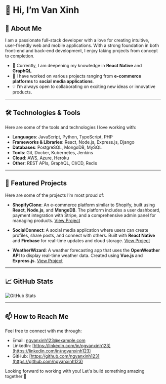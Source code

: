 # 👋 Hi, I’m Van Xinh

## 🚀 About Me

I am a passionate full-stack developer with a love for creating intuitive, user-friendly web and mobile applications. With a strong foundation in both front-end and back-end development, I enjoy taking projects from concept to completion.

- 🌱 Currently, I am deepening my knowledge in **React Native** and **GraphQL**.
- 💼 I have worked on various projects ranging from **e-commerce platforms** to **social media applications**.
- 💡 I’m always open to collaborating on exciting new ideas or innovative products.

---

## 🛠️ Technologies & Tools

Here are some of the tools and technologies I love working with:

- **Languages**: JavaScript, Python, TypeScript, PHP
- **Frameworks & Libraries**: React, Node.js, Express.js, Django
- **Databases**: PostgreSQL, MongoDB, MySQL
- **Tools**: Git, Docker, Kubernetes, Jenkins
- **Cloud**: AWS, Azure, Heroku
- **Other**: REST APIs, GraphQL, CI/CD, Redis

---

## 🌟 Featured Projects

Here are some of the projects I’m most proud of:

- **ShopifyClone**: An e-commerce platform similar to Shopify, built using **React**, **Node.js**, and **MongoDB**. The platform includes a user dashboard, payment integration with Stripe, and a comprehensive admin panel for managing products. [View Project](https://github.com/ngvanxinh123/shopifyclone)
  
- **SocialConnect**: A social media application where users can create profiles, share posts, and connect with others. Built with **React Native** and **Firebase** for real-time updates and cloud storage. [View Project](https://github.com/ngvanxinh123/socialconnect)
  
- **WeatherWizard**: A weather forecasting app that uses the **OpenWeather API** to display real-time weather data. Created using **Vue.js** and **Express.js**. [View Project](https://github.com/ngvanxinh123/weatherwizard)

---

## 📈 GitHub Stats

![GitHub Stats](https://github-readme-stats.vercel.app/api?username=ngvanxinh123&show_icons=true&theme=radical)

---

## 📫 How to Reach Me

Feel free to connect with me through:

- Email: ngvanxinh123@example.com
- LinkedIn: [https://linkedin.com/in/ngvanxinh123](https://linkedin.com/in/ngvanxinh123)
- GitHub: [https://github.com/ngvanxinh123](https://github.com/ngvanxinh123)

Looking forward to working with you! Let's build something amazing together 🚀
